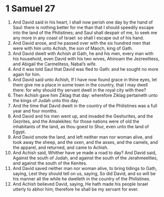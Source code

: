 ﻿# 1 Samuel 27
1. And David said in his heart, I shall now perish one day by the hand of Saul: there is nothing better for me than that I should speedily escape into the land of the Philistines; and Saul shall despair of me, to seek me any more in any coast of Israel: so shall I escape out of his hand. 
2. And David arose, and he passed over with the six hundred men that were with him unto Achish, the son of Maoch, king of Gath. 
3. And David dwelt with Achish at Gath, he and his men, every man with his household, even David with his two wives, Ahinoam the Jezreelitess, and Abigail the Carmelitess, Nabal’s wife. 
4. And it was told Saul that David was fled to Gath: and he sought no more again for him. 
5.  And David said unto Achish, If I have now found grace in thine eyes, let them give me a place in some town in the country, that I may dwell there: for why should thy servant dwell in the royal city with thee? 
6. Then Achish gave him Ziklag that day: wherefore Ziklag pertaineth unto the kings of Judah unto this day. 
7. And the time that David dwelt in the country of the Philistines was a full year and four months. 
8.  And David and his men went up, and invaded the Geshurites, and the Gezrites, and the Amalekites: for those nations were of old the inhabitants of the land, as thou goest to Shur, even unto the land of Egypt. 
9. And David smote the land, and left neither man nor woman alive, and took away the sheep, and the oxen, and the asses, and the camels, and the apparel, and returned, and came to Achish. 
10. And Achish said, Whither have ye made a road to day? And David said, Against the south of Judah, and against the south of the Jerahmeelites, and against the south of the Kenites. 
11. And David saved neither man nor woman alive, to bring tidings to Gath, saying, Lest they should tell on us, saying, So did David, and so will be his manner all the while he dwelleth in the country of the Philistines. 
12. And Achish believed David, saying, He hath made his people Israel utterly to abhor him; therefore he shall be my servant for ever. 
